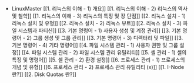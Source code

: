 - LinuxMaster
	[[1. 리눅스의 이해 - 1) 개요]]
	[[1. 리눅스의 이해 - 2) 리눅스의 역사 및 철학]]
	[[1. 리눅스의 이해 - 3) 리눅스의 특징 및 장 단점]]
	[[2. 리눅스 설치 - 1) 리눅스 설치 및 유형]]
	[[2. 리눅스 설치 - 2) 리눅스 부트]]
	[[2. 리눅스 설치 - 3) 파일 시스템과 파티션]]
	[[3. 기본 명령어 - 1) 사용자 생성 및 계정 관리]]
	[[3. 기본 명령어 - 2) 그룹 생성 및 그룹 관리]]
	[[3. 기본 명령어 - 3) 디렉터리 및 파일]]
	[[3. 기본 명령어 - 4) 기타 명령어]]
	[[4. 파일 시스템 관리 - 1) 사용자 권한 및 그룹 설정]]
	[[4. 파일 시스템 관리 - 2) 파일 시스템 관리 유틸리티]]
	[[5. 셸 관리 - 1) 셸의 특징 및 명령어]]
	[[5. 셸 관리 - 2) 환경 설정]]
	[[6. 프로세스 관리 - 1) 프로세스의 개념 및 유형]]
	[[6. 프로세스 관리 - 2) 프로세스 관리 유틸리티 (x)]]
[[1. I-Node란?]]
[[2.  Disk Quotas 란?]]